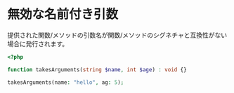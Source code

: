 # 無効な名前付き引数

提供された関数/メソッドの引数名が関数/メソッドのシグネチャと互換性がない場合に発行されます。

```php
<?php

function takesArguments(string $name, int $age) : void {}

takesArguments(name: "hello", ag: 5);
```

